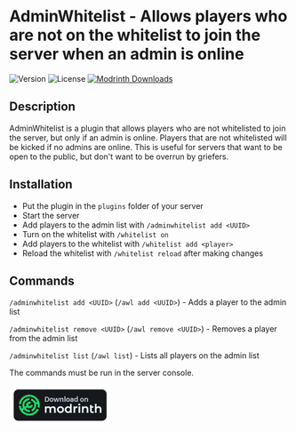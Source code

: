 # AdminWhitelist - Allows players who are not on the whitelist to join the server when an admin is online

![Version](https://img.shields.io/github/v/release/LakyLuc/AdminWhitelist?style=flat-square)
![License](https://img.shields.io/badge/license-ARR-yellow?style=flat-square)
[![Modrinth Downloads](https://img.shields.io/modrinth/dt/iSCYGGiW?style=flat-square)](https://modrinth.com/plugin/adminwhitelist)

## Description
AdminWhitelist is a plugin that allows players who are not whitelisted to join the server, but only if an admin is online.
Players that are not whitelisted will be kicked if no admins are online.
This is useful for servers that want to be open to the public, but don't want to be overrun by griefers.

## Installation
- Put the plugin in the `plugins` folder of your server
- Start the server
- Add players to the admin list with `/adminwhitelist add <UUID>`
- Turn on the whitelist with `/whitelist on`
- Add players to the whitelist with `/whitelist add <player>`
- Reload the whitelist with `/whitelist reload` after making changes

## Commands
`/adminwhitelist add <UUID>` (`/awl add <UUID>`) - Adds a player to the admin list

`/adminwhitelist remove <UUID>` (`/awl remove <UUID>`) - Removes a player from the admin list

`/adminwhitelist list` (`/awl list`) - Lists all players on the admin list

The commands must be run in the server console.

[![Modrinth](modrinth.png)](https://modrinth.com/plugin/adminwhitelist)